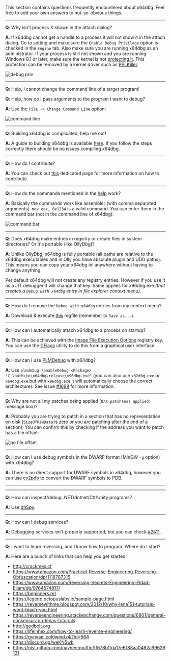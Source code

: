 This section contains questions frequently encountered about x64dbg. Feel free to add your own answers to not-so-obvious things.

***

**Q**: Why isn't process X shown in the attach dialog?

**A**: If x64dbg cannot get a handle to a process it will not show it in the attach dialog. Go to setting and make sure the `Enable Debug Privilege` option is checked in the `Engine` tab. Also make sure you are running x64dbg as an administrator. If your process is still not shown and you are running Windows 8.1 or later, make sure the kernel is not [protecting it](http://www.alex-ionescu.com/?p=97). This protection can be removed by a kernel driver such as [PPLKiller](https://github.com/Mattiwatti/PPLKiller).

![debug priv](https://i.imgur.com/juQs94X.png)

***

**Q**: Help, I cannot change the command line of a target program!

**Q**: Help, how do I pass arguments to the program I want to debug? 

**A**: Use the `File -> Change Command Line` option:

![command line](https://i.imgur.com/bziM4hw.png)

***

**Q**: Building x64dbg is complicated, help me out!

**A**: A guide to building x64dbg is available [here](https://github.com/x64dbg/x64dbg/wiki/Compiling-the-whole-project). If you follow the steps correctly there should be no issues compiling x64dbg.

***

**Q**: How do I contribute?

**A**: You can check out [this](https://github.com/x64dbg/x64dbg/wiki/Contributing) dedicated page for more information on how to contribute.

***

**Q**: How do the commands mentioned in the [help](http://help.x64dbg.com) work?

**A**: Basically the commands work like assembler (with comma separated arguments). `mov eax, 0x1234` is a valid command. You can enter them in the command bar (not in the command line of x64dbg):

![command bar](http://i.imgur.com/plSfLnr.png)

***

**Q**: Does x64dbg make entries in registry or create files in system directories? Or it's portable (like OllyDbg)?

**A**: Unlike OllyDbg, x64dbg is fully portable (all paths are relative to the x64dbg executables and in Olly you have absolute plugin and UDD paths). This means you can copy your x64dbg.ini anywhere without having to change anything.
  
Per default x64dbg will not create any registry entries. However if you use it as a JIT debugger it will change that key. Same applies for x96dbg.exe *(that creates a `Debug with x64dbg` entry in file explorer context menu)*.

***

**Q**: How do I remove the `Debug with x64dbg` entries from my context menu?

**A**: Download & execute [this](https://raw.githubusercontent.com/x64dbg/x64dbg/development/bin/x64dbg_shell_remove.reg) regfile (remember to `Save as...`).

***

**Q**: How can I automatically attach x64dbg to a process on startup?

**A**: This can be achieved with the [Image File Execution Options](https://blog.malwarebytes.com/101/2015/12/an-introduction-to-image-file-execution-options/) registry key. You can use the [GFlags](https://github.com/x64dbg/x64dbg/issues/816) utility to do this from a graphical user interface.

***

**Q**: How can I use [PLMDebug](https://docs.microsoft.com/en-us/windows-hardware/drivers/debugger/plmdebug) with x64dbg?

**A**: Use `plmdebug /enableDebug <Package> "C:\path\to\x64dbg\release\x96dbg.exe"` (you can also use `x32dbg.exe` or `x64dbg.exe` but with `x96dbg.exe` it will automatically choose the correct architecture). See issue [#1698](https://github.com/x64dbg/x64dbg/issues/1698) for more information.

***

**Q**: Why are not all my patches being applied (`0/X patch(es) applied!` message box)?

**A**: Probably you are trying to patch in a section that has no representation on disk (`SizeOfRawData` is zero or you are patching after the end of a section). You can confirm this by checking if the address you want to patch has a file offset:

![no file offset](https://i.imgur.com/fVMYaHE.png)

***

**Q**: How can I use debug symbols in the DWARF format (MinGW `-g` option) with x64dbg?

**A**: There is no direct support for DWARF symbols in x64dbg, however you can use [cv2pdb](https://github.com/rainers/cv2pdb) to convert the DWARF symbols to PDB.

***

***

**Q**: How can inspect/debug .NET/dotnet/C#/Unity programs?

**A**: Use [dnSpy](https://github.com/0xd4d/dnSpy).

***

**Q**: How can I debug services?

**A**: Debugging services isn't properly supported, but you can check [#2411](https://github.com/x64dbg/x64dbg/issues/2411).

***

**Q**: I want to learn reversing, and I know how to program. Where do I start?

**A**: Here are a bunch of links that can help you get started:

- http://crackmes.cf
- https://www.amazon.com/Practical-Reverse-Engineering-Reversing-Obfuscation/dp/1118787315
- https://www.amazon.com/Reversing-Secrets-Engineering-Eldad-Eilam/dp/0764574817/
- https://beginners.re/
- https://legend.octopuslabs.io/sample-page.html
- https://reversewithme.blogspot.com/2012/10/why-lena151-tutorials-wont-teach-you.html
- https://reverseengineering.stackexchange.com/questions/6801/general-consensus-on-lenas-tutorials
- http://godbolt.org
- https://lifeinhex.com/how-to-learn-reverse-engineering/
- https://gynvael.coldwind.pl/?id=664
- https://discord.gg/weKN5wb
- https://gist.github.com/navneetmuffin/ff678b1fda17e6188aa0462a99626121